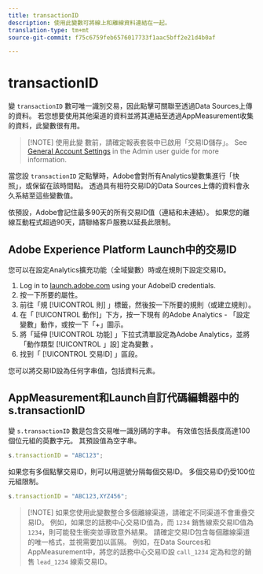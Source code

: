 ```yaml
---
title: transactionID
description: 使用此變數可將線上和離線資料連結在一起。
translation-type: tm+mt
source-git-commit: f75c6759feb6576017733f1aac5bff2e21d4b0af

---
```



# transactionID

變 `transactionID` 數可唯一識別交易，因此點擊可關聯至透過Data Sources上傳的資料。 若您想要使用其他渠道的資料並將其連結至透過AppMeasurement收集的資料，此變數很有用。

> [!NOTE] 使用此變  數前，請確定報表套裝中已啟用「交易ID儲存」。 See [General Account Settings](/help/admin/admin/general-acct-settings-admin.md) in the Admin user guide for more information.

當您設 `transactionID` 定點擊時，Adobe會對所有Analytics變數集進行「快照」，或保留在該時間點。 透過具有相符交易ID的Data Sources上傳的資料會永久系結至這些變數值。

依預設，Adobe會記住最多90天的所有交易ID值（連結和未連結）。 如果您的離線互動程式超過90天，請聯絡客戶服務以延長此限制。

## Adobe Experience Platform Launch中的交易ID

您可以在設定Analytics擴充功能（全域變數）時或在規則下設定交易ID。

1. Log in to [launch.adobe.com](https://launch.adobe.com) using your AdobeID credentials.
2. 按一下所要的屬性。
3. 前往「規 [!UICONTROL 則] 」標籤，然後按一下所要的規則（或建立規則）。
4. 在「 [!UICONTROL 動作]」下方，按一下現有  的Adobe Analytics - 「設定變數」動作，或按一下「+」圖示。
5. 將「延伸 [!UICONTROL 功能] 」下拉式清單設定為Adobe Analytics，並將「動作類型 [!UICONTROL 」設] 定為變數 。
6. 找到「 [!UICONTROL 交易ID] 」區段。

您可以將交易ID設為任何字串值，包括資料元素。

## AppMeasurement和Launch自訂代碼編輯器中的s.transactionID

變 `s.transactionID` 數是包含交易唯一識別碼的字串。 有效值包括長度高達100個位元組的英數字元。 其預設值為空字串。

```js
s.transactionID = "ABC123";
```

如果您有多個點擊交易ID，則可以用逗號分隔每個交易ID。 多個交易ID仍受100位元組限制。

```js
s.transactionID = "ABC123,XYZ456";
```

> [!NOTE] 如果您使用此變數整合多個離線渠道，請確定不同渠道不會重疊交易ID。 例如，如果您的話務中心交易ID值為，而 `1234` 銷售線索交易ID值為 `1234`，則可能發生衝突並導致意外結果。 請確定交易ID包含每個離線渠道的唯一格式，並視需要加以區隔。 例如，在Data Sources和AppMeasurement中，將您的話務中心交易ID設 `call_1234` 定為和您的銷售 `lead_1234` 線索交易ID。
